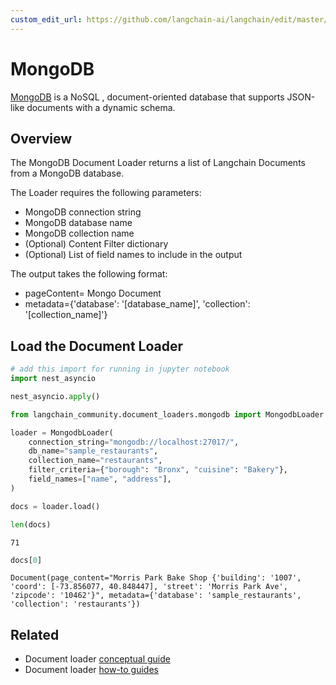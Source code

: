 ```yaml
---
custom_edit_url: https://github.com/langchain-ai/langchain/edit/master/docs/docs/integrations/document_loaders/mongodb.ipynb
---
```

# MongoDB

[MongoDB](https://www.mongodb.com/) is a NoSQL , document-oriented database that supports JSON-like documents with a dynamic schema.

## Overview

The MongoDB Document Loader returns a list of Langchain Documents from a MongoDB database.

The Loader requires the following parameters:

*   MongoDB connection string
*   MongoDB database name
*   MongoDB collection name
*   (Optional) Content Filter dictionary
*   (Optional) List of field names to include in the output

The output takes the following format:

- pageContent= Mongo Document
- metadata={'database': '[database_name]', 'collection': '[collection_name]'}

## Load the Document Loader


```python
# add this import for running in jupyter notebook
import nest_asyncio

nest_asyncio.apply()
```


```python
from langchain_community.document_loaders.mongodb import MongodbLoader
```


```python
loader = MongodbLoader(
    connection_string="mongodb://localhost:27017/",
    db_name="sample_restaurants",
    collection_name="restaurants",
    filter_criteria={"borough": "Bronx", "cuisine": "Bakery"},
    field_names=["name", "address"],
)
```


```python
docs = loader.load()

len(docs)
```



```output
71
```



```python
docs[0]
```



```output
Document(page_content="Morris Park Bake Shop {'building': '1007', 'coord': [-73.856077, 40.848447], 'street': 'Morris Park Ave', 'zipcode': '10462'}", metadata={'database': 'sample_restaurants', 'collection': 'restaurants'})
```



## Related

- Document loader [conceptual guide](/docs/concepts/#document-loaders)
- Document loader [how-to guides](/docs/how_to/#document-loaders)
